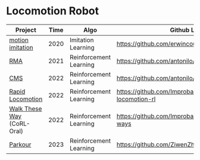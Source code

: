 # Locomotion Robot

| Project                                                      | Time | Algo                   | Github Links                                         |
| ------------------------------------------------------------ | ---- | ---------------------- | ---------------------------------------------------- |
| [motion imitation](https://xbpeng.github.io/projects/Robotic_Imitation/index.html) | 2020 | Imitation Learning     | https://github.com/erwincoumans/motion_imitation     |
| [RMA](https://ashish-kmr.github.io/rma-legged-robots/)       | 2021 | Reinforcement Learning | https://github.com/antonilo/rl_locomotion            |
| [CMS](https://antonilo.github.io/vision_locomotion/)         | 2022 | Reinforcement Learning | https://github.com/antonilo/rl_locomotion            |
| [Rapid Locomotion](https://agility.csail.mit.edu/)           | 2022 | Reinforcement Learning | https://github.com/Improbable-AI/rapid-locomotion-rl |
| [Walk These Way](https://gmargo11.github.io/walk-these-ways/) (CoRL-Oral) | 2022 | Reinforcement Learning | https://github.com/Improbable-AI/walk-these-ways     |
| [Parkour](https://robot-parkour.github.io/)                  | 2023 | Reinforcement Learning | https://github.com/ZiwenZhuang/parkour               |

